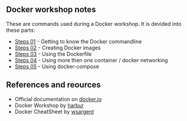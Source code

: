 ## Docker workshop notes

These are commands used during a Docker workshop. It is devided into these parts:

 * [Steps 01](./steps01.md) - Getting to know the Docker commandline 
 * [Steps 02](./steps02.md) - Creating Docker images
 * [Steps 03](./steps03.md) - Using the Dockerfile
 * [Steps 04](./steps04.md) - Using more then one container / docker networking
 * [Steps 05](./steps05.md) - Using docker-compose


 ## References and reources

  * Official documentation on [docker.io](https://docs.docker.com/)
  * Docker Workshop by [harbur](https://github.com/harbur/docker-workshop.git)
  * Docker CheatSheet by [wsargent](https://github.com/wsargent/docker-cheat-sheet)
